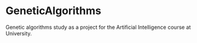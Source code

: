 # GeneticAlgorithms
Genetic algorithms study as a project for the Artificial Intelligence course at University.
